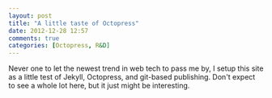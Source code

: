 ```yaml
---
layout: post
title: "A little taste of Octopress"
date: 2012-12-28 12:57
comments: true
categories: [Octopress, R&D]
---
```

Never one to let the newest trend in web tech to pass me by, I setup this site as a little test of Jekyll, Octopress, and git-based publishing. Don't expect to see a whole lot here, but it just might be interesting.